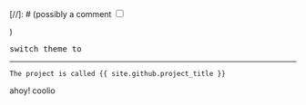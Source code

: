 <html><head></head><body>
<p id="markdown_header_comment">

[//]: # (possibly a comment
	<input type="checkbox" id="the_sun"/>

)
	<div id="all_the_stuffs_shall_go_here">
		<label for="the_sun"><pre id="darkmodetext">switch theme to </pre><hr></label>

    The project is called {{ site.github.project_title }} 
ahoy!
coolio

</div></body></html>
